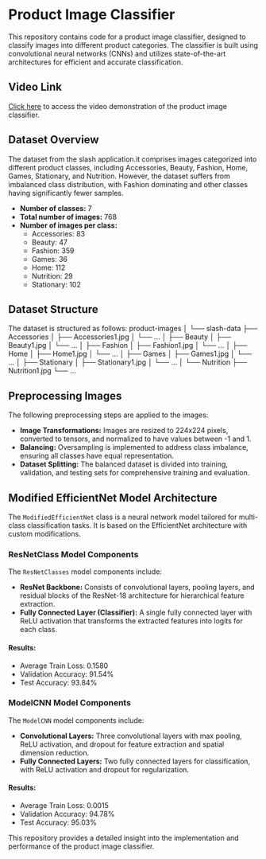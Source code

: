 # Product Image Classifier

This repository contains code for a product image classifier, designed to classify images into different product categories. The classifier is built using convolutional neural networks (CNNs) and utilizes state-of-the-art architectures for efficient and accurate classification.

## Video Link
[Click here](https://drive.google.com/drive/folders/1lAIpGDvmR_vQHA-0keOgKxM1DHE64wtA?usp=sharing) to access the video demonstration of the product image classifier.

## Dataset Overview
The dataset from the slash application.it comprises images categorized into different product classes, including Accessories, Beauty, Fashion, Home, Games, Stationary, and Nutrition. However, the dataset suffers from imbalanced class distribution, with Fashion dominating and other classes having significantly fewer samples.
- **Number of classes:** 7
- **Total number of images:** 768
- **Number of images per class:**
  - Accessories: 83
  - Beauty: 47
  - Fashion: 359
  - Games: 36
  - Home: 112
  - Nutrition: 29
  - Stationary: 102

## Dataset Structure
The dataset is structured as follows:
product-images
│
└── slash-data
    ├── Accessories
    │   ├── Accessories1.jpg
    │   └── ...
    │
    ├── Beauty
    │   ├── Beauty1.jpg
    │   └── ...
    │
    ├── Fashion
    │   ├── Fashion1.jpg
    │   └── ...
    │
    ├── Home
    │   ├── Home1.jpg
    │   └── ...
    │
    ├── Games
    │   ├── Games1.jpg
    │   └── ...
    │
    ├── Stationary
    │   ├── Stationary1.jpg
    │   └── ...
    │
    └── Nutrition
        ├── Nutrition1.jpg
        └── ...


## Preprocessing Images
The following preprocessing steps are applied to the images:
- **Image Transformations:** Images are resized to 224x224 pixels, converted to tensors, and normalized to have values between -1 and 1.
- **Balancing:** Oversampling is implemented to address class imbalance, ensuring all classes have equal representation.
- **Dataset Splitting:** The balanced dataset is divided into training, validation, and testing sets for comprehensive training and evaluation.

## Modified EfficientNet Model Architecture
The `ModifiedEfficientNet` class is a neural network model tailored for multi-class classification tasks. It is based on the EfficientNet architecture with custom modifications.

### ResNetClass Model Components
The `ResNetClasses` model components include:
- **ResNet Backbone:** Consists of convolutional layers, pooling layers, and residual blocks of the ResNet-18 architecture for hierarchical feature extraction.
- **Fully Connected Layer (Classifier):** A single fully connected layer with ReLU activation that transforms the extracted features into logits for each class.

#### Results:
- Average Train Loss: 0.1580
- Validation Accuracy: 91.54%
- Test Accuracy: 93.84%

### ModelCNN Model Components
The `ModelCNN` model components include:
- **Convolutional Layers:** Three convolutional layers with max pooling, ReLU activation, and dropout for feature extraction and spatial dimension reduction.
- **Fully Connected Layers:** Two fully connected layers for classification, with ReLU activation and dropout for regularization.

#### Results:
- Average Train Loss: 0.0015
- Validation Accuracy: 94.78%
- Test Accuracy: 95.03%

This repository provides a detailed insight into the implementation and performance of the product image classifier.
